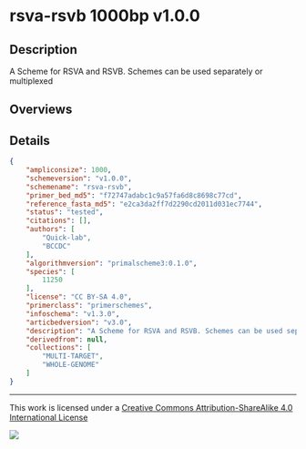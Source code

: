 # rsva-rsvb 1000bp v1.0.0

## Description

A Scheme for RSVA and RSVB. Schemes can be used separately or multiplexed

## Overviews

## Details

```json
{
    "ampliconsize": 1000,
    "schemeversion": "v1.0.0",
    "schemename": "rsva-rsvb",
    "primer_bed_md5": "f72747adabc1c9a57fa6d8c8698c77cd",
    "reference_fasta_md5": "e2ca3da2ff7d2290cd2011d031ec7744",
    "status": "tested",
    "citations": [],
    "authors": [
        "Quick-lab",
        "BCCDC"
    ],
    "algorithmversion": "primalscheme3:0.1.0",
    "species": [
        11250
    ],
    "license": "CC BY-SA 4.0",
    "primerclass": "primerschemes",
    "infoschema": "v1.3.0",
    "articbedversion": "v3.0",
    "description": "A Scheme for RSVA and RSVB. Schemes can be used separately or multiplexed",
    "derivedfrom": null,
    "collections": [
        "MULTI-TARGET",
        "WHOLE-GENOME"
    ]
}
```



------------------------------------------------------------------------

This work is licensed under a [Creative Commons Attribution-ShareAlike 4.0 International License](http://creativecommons.org/licenses/by-sa/4.0/) 

![](https://i.creativecommons.org/l/by-sa/4.0/88x31.png)